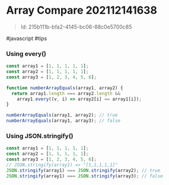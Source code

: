 
# Array Compare 202112141638 
> Id: 215b111b-bfa2-4145-bc06-88c0e5700c85

#javascript #tips

### Using every()

```javascript
const array1 = [1, 1, 1, 1, 1];
const array2 = [1, 1, 1, 1, 1];
const array3 = [1, 2, 3, 4, 5, 6];

function numberArrayEquals(array1, array2) {
  return array1.length === array2.length &&
    array1.every((v, i) => array2[i] == array1[i]);
}

numberArrayEquals(array1, array2); // true
numberArrayEquals(array1, array3); // false
```

### Using JSON.stringify()

```javascript
const array1 = [1, 1, 1, 1, 1];
const array2 = [1, 1, 1, 1, 1];
const array3 = [1, 2, 3, 4, 5, 6];
// JSON.stringify(array1) => "[1,1,1,1,1]"
JSON.stringify(array1) === JSON.stringify(array2); // true
JSON.stringify(array1) === JSON.stringify(array3); // false
```


  

